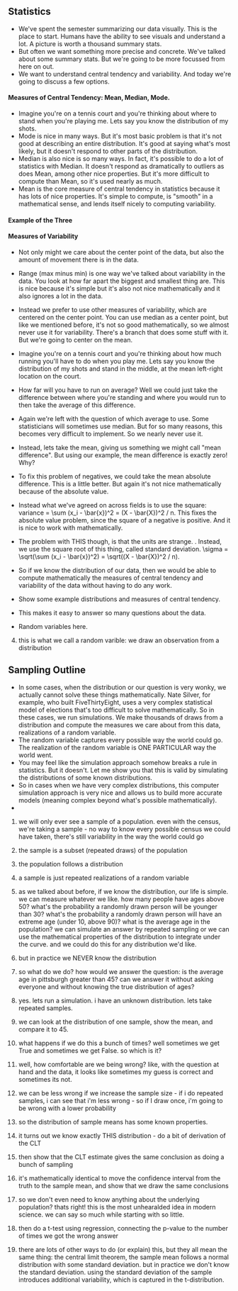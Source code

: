 ## Statistics
- We've spent the semester summarizing our data visually. This is the place to start. Humans have the ability to see visuals and understand a lot. A picture is worth a thousand summary stats.
- But often we want something more precise and concrete. We've talked about some summary stats. But we're going to be more focussed from here on out. 
- We want to understand central tendency and variability. And today we're going to discuss a few options.

#### Measures of Central Tendency: Mean, Median, Mode.
- Imagine you're on a tennis court and you're thinking about where to stand when you're playing me. Lets say you know the distribution of my shots. 
- Mode is nice in many ways. But it's most basic problem is that it's not good at describing an entire distribution. It's good at saying what's most likely, but it doesn't respond to other parts of the distribution.
- Median is also nice is so many ways. In fact, it's possible to do a lot of statistics with Median. It doesn't respond as dramatically to outliers as does Mean, among other nice properties. But it's more difficult to compute than Mean, so it's used nearly as much.
- Mean is the core measure of central tendency in statistics because it has lots of nice properties. It's simple to compute, is "smooth" in a mathematical sense, and lends itself nicely to computing variability.

#### Example of the Three

#### Measures of Variability
- Not only might we care about the center point of the data, but also the amount of movement there is in the data.
- Range (max minus min) is one way we've talked about variability in the data. You look at how far apart the biggest and smallest thing are. This is nice because it's simple but it's also not nice mathematically and it also ignores a lot in the data.
- Instead we prefer to use other measures of variability, which are centered on the center point. You can use median as a center point, but like we mentioned before, it's not so good mathematically, so we almost never use it for variability. There's a branch that does some stuff with it. But we're going to center on the mean.
- Imagine you're on a tennis court and you're thinking about how much running you'll have to do when you play me. Lets say you know the distribution of my shots and stand in the middle, at the mean left-right location on the court. 
- How far will you have to run on average? Well we could just take the difference between where you're standing and where you would run to then take the average of this difference. 
- Again we're left with the question of which average to use. Some statisticians will sometimes use median. But for so many reasons, this becomes very difficult to implement. So we nearly never use it.
- Instead, lets take the mean, giving us something we might call "mean difference". But using our example, the mean difference is exactly zero! Why?
- To fix this problem of negatives, we could take the mean absolute difference. This is a little better. But again it's not nice mathematically because of the absolute value.
- Instead what we've agreed on across fields is to use the square: variance = \sum (x_i - \bar{x})^2 = (X - \bar{X})^2 / n. This fixes the absolute value problem, since the square of a negative is positive. And it is nice to work with mathematically. 
- The problem with THIS though, is that the units are strange. <show the variance of the data>. Instead, we use the square root of this thing, called standard deviation. \sigma = \sqrt(\sum (x_i - \bar{x})^2) = \sqrt((X - \bar{X})^2 / n).
- So if we know the distribution of our data, then we would be able to compute mathematically the measures of central tendency and variability of the data without having to do any work. 
- Show some example distributions and measures of central tendency. 
- This makes it easy to answer so many questions about the data. 

- Random variables here.
4. this is what we call a random varible: we draw an observation from a distribution


## Sampling Outline

- In some cases, when the distribution or our question is very wonky, we actually cannot solve these things mathematically. Nate Silver, for example, who built FiveThirtyEight, uses a very complex statistical model of elections that's too difficult to solve mathematically. So in these cases, we run simulations. We make thousands of draws from a distribution and compute the measures we care about from this data, realizations of a random variable. 
- The random variable captures every possible way the world could go. The realization of the random variable is ONE PARTICULAR way the world went.
- You may feel like the simulation approach somehow breaks a rule in statistics. But it doesn't. Let me show you that this is valid by simulating the distributions of some known distributions.
- So in cases when we have very complex distributions, this computer simulation approach is very nice and allows us to build more accurate models (meaning complex beyond what's possible mathematically).
- 

1. we will only ever see a sample of a population. even with the census, we're taking a sample - no way to know every possible census we could have taken, there's still variability in the way the world could go
2. the sample is a subset (repeated draws) of the population
3. the population follows a distribution
5. a sample is just repeated realizations of a random variable
6. as we talked about before, if we know the distribution, our life is simple. we can measure whatever we like. how many people have ages above 50? what's the probability a randomly drawn person will be younger than 30? what's the probability a randomly drawn person will have an extreme age (under 10, above 90)? what is the average age in the population? we can simulate an answer by repeated sampling or we can use the mathematical properties of the distribution to integrate under the curve. and we could do this for any distribution we'd like.
7. but in practice we NEVER know the distribution









8. so what do we do? how would we answer the question: is the average age in pittsburgh greater than 45? can we answer it without asking everyone and without knowing the true distribution of ages?
9. yes. lets run a simulation. i have an unknown distribution. lets take repeated samples. 
10. we can look at the distribution of one sample, show the mean, and compare it to 45. 
11. what happens if we do this a bunch of times? well sometimes we get True and sometimes we get False. so which is it?
12. well, how comfortable are we being wrong? like, with the question at hand and the data, it looks like sometimes my guess is correct and sometimes its not. 
13. we can be less wrong if we increase the sample size - if i do repeated samples, i can see that i'm less wrong - so if I draw once, i'm going to be wrong with a lower probability
14. so the distribution of sample means has some known properties.
15. it turns out we know exactly THIS distribution - do a bit of derivation of the CLT
16. then show that the CLT estimate gives the same conclusion as doing a bunch of sampling
17. it's mathematically identical to move the confidence interval from the truth to the sample mean, and show that we draw the same conclusions
18. so we don't even need to know anything about the underlying population? thats right! this is the most unhearalded idea in modern science. we can say so much while starting with so little.
19. then do a t-test using regression, connecting the p-value to the number of times we got the wrong answer
20. there are lots of other ways to do (or explain) this, but they all mean the same thing: the central limit theorem, the sample mean follows a normal distribution with some standard deviation. but in practice we don't know the standard deviation. using the standard deviation of the sample introduces additional variability, which is captured in the t-distribution.